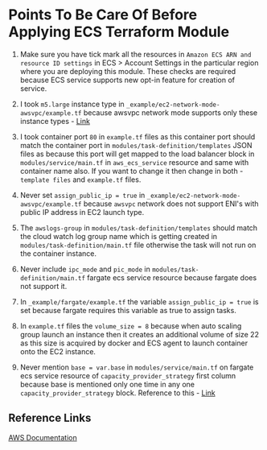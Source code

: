 # Points To Be Care Of Before Applying ECS Terraform Module

1. Make sure you have tick mark all the resources in `Amazon ECS ARN and resource ID settings` in ECS > Account Settings in the particular region where you are deploying this module. These checks are required because ECS service supports new opt-in feature for creation of service.

2. I took `m5.large` instance type in `_example/ec2-network-mode-awsvpc/example.tf` because awsvpc network mode supports only these instance types - [Link](https://docs.aws.amazon.com/AmazonECS/latest/developerguide/container-instance-eni.html#eni-trunking-supported-instance-types)

3. I took container port `80` in `example.tf` files as this container port should match the container port in `modules/task-definition/templates` JSON files as because this port will get mapped to the load balancer block in `modules/service/main.tf` in `aws_ecs_service` resource and same with container name also. If you want to change it then change in both - `template files` and `example.tf` files.

4. Never set `assign_public_ip = true` in `_example/ec2-network-mode-awsvpc/example.tf` because `awsvpc` network does not support ENI's with public IP address in EC2 launch type.

5. The `awslogs-group` in `modules/task-definition/templates` should match the cloud watch log group name which is getting created in `modules/task-definition/main.tf` file otherwise the task will not run on the container instance.

6. Never include `ipc_mode` and `pic_mode` in `modules/task-definition/main.tf` fargate ecs service resource because fargate does not support it.

7. In `_example/fargate/example.tf` the variable `assign_public_ip = true` is set because fargate requires this variable as true to assign tasks.

8. In `example.tf` files the `volume_size = 8` because when auto scaling group launch an instance then it creates an additional volume of size 22 as this size is acquired by docker and ECS agent to launch container onto the EC2 instance.

9. Never mention `base = var.base` in `modules/service/main.tf` on fargate ecs service resource of `capacity_provider_strategy` first column because base is mentioned only one time in any one `capacity_provider_strategy` block. Reference to this - [Link](https://docs.aws.amazon.com/AmazonECS/latest/developerguide/cluster-capacity-providers.html)

## Reference Links

[AWS Documentation](https://docs.aws.amazon.com/AmazonECS/latest/developerguide/Welcome.html)